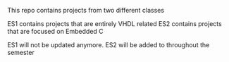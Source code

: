 This repo contains projects from two different classes

ES1 contains projects that are entirely VHDL related
ES2 contains projects that are focused on Embedded C

    
ES1 will not be updated anymore.
ES2 will be added to throughout the semester


